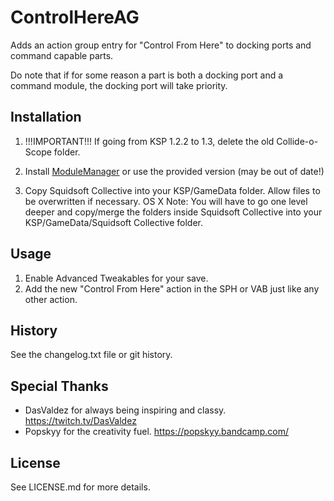 # ControlHereAG

Adds an action group entry for "Control From Here" to docking ports and command capable parts.

Do note that if for some reason a part is both a docking port and a command module, the docking port will take priority.

## Installation

1. !!!IMPORTANT!!! If going from KSP 1.2.2 to 1.3, delete the old Collide-o-Scope folder.

2. Install [ModuleManager](http://forum.kerbalspaceprogram.com/index.php?/topic/50533-121-module-manager-275-november-29th-2016-better-late-than-never/) or use the provided version (may be out of date!)

3. Copy Squidsoft Collective into your KSP/GameData folder. Allow files to be overwritten if necessary. OS X Note: You will have to go one level deeper and copy/merge the folders inside Squidsoft Collective into your KSP/GameData/Squidsoft Collective folder.

## Usage

1. Enable Advanced Tweakables for your save.
2. Add the new "Control From Here" action in the SPH or VAB just like any other action.

## History

See the changelog.txt file or git history.

## Special Thanks

- DasValdez for always being inspiring and classy. https://twitch.tv/DasValdez
- Popskyy for the creativity fuel. https://popskyy.bandcamp.com/

## License

See LICENSE.md for more details.
